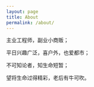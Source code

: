 ```yaml
---
layout: page
title: About
permalink: /about/
---
```


主业工程师，副业小商贩；

平日兴趣广泛，喜户外，也爱都市；

不可知论者，知生命短暂；

望将生命过得精彩，老后有牛可吹。
